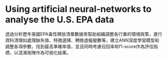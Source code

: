 # Using artificial neural-networks to analyse the U.S. EPA data

透過分析歷年美國EPA毒性釋放清單數據來幫助組織調整各行業的環境政策，進行資料清理如處理缺失值、特徵選擇、轉換虛擬變數等，建立ANN深度學習模型和調整各項參數，找到最高準確率值，並且同時考慮召回率和f1-score作為評估指標，以混淆矩陣作為可視化結果。
